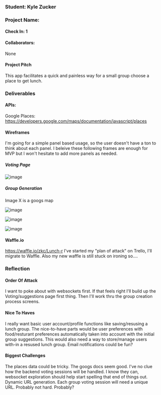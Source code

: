 ### Student: Kyle Zucker

### Project Name:  

#### Check In: 1  

#### Collaborators:  
None

#### Project Pitch  
This app facilitates a quick and painless way for a small group choose a place to get lunch.

### Deliverables  

#### APIs:  

Google Places: https://developers.google.com/maps/documentation/javascript/places

#### Wireframes  
I'm going for a simple panel based usage, so the user doesn't have a ton to think about each panel. I beleive these following frames are enough for MVP but I won't hesitate to add more panels as needed.

##### Voting Page

![image](https://cloud.githubusercontent.com/assets/5368526/24844370/45e20790-1d67-11e7-8e9d-c8d9effa0cea.png)

##### Group Generation

Image X is a googs map

![image](https://cloud.githubusercontent.com/assets/5368526/24844511/497b9ed8-1d68-11e7-8a56-36891c29836b.png)

![image](https://cloud.githubusercontent.com/assets/5368526/24844372/4855561c-1d67-11e7-984b-32eaab303eb9.png)

![image](https://cloud.githubusercontent.com/assets/5368526/24844376/4af60a7e-1d67-11e7-8f7f-a16564e4e900.png)


#### Waffle.io
https://waffle.io/zkc/Lunch-r
I've started my "plan of attack" on Trello, I'll migrate to Waffle. Also my new waffle is still stuck on ironing so....

### Reflection  

#### Order Of Attack  
I want to poke about with websockets first. If that feels right I'll build up the Voting/suggestions page first thing. Then I'll work thru the group creation process screens.  

#### Nice To Haves   
I really want basic user account/profile functions like saving/resusing a lunch group. The nice-to-have parts would be user preferences with food/resturant preferences automatically taken into account with the initial group suggestions. This would also need a way to store/manage users with-in a resused lunch group. Email notifications could be fun? 

#### Biggest Challenges  
The places data could be tricky. The googs docs seem good. 
I've no clue how the backend voting sessions will be handled. I know they can, websocket exploration should help start spelling that end of things out.  
Dynamic URL generation. Each group voting session will need a unique URL. Probably not hard. Probably? 

